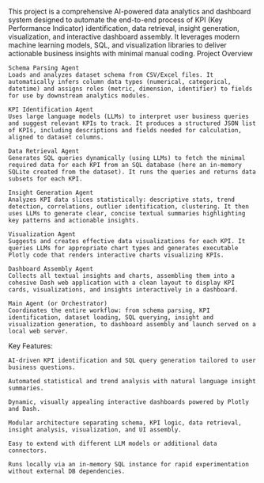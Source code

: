 This project is a comprehensive AI-powered data analytics and dashboard system designed to automate the end-to-end process of KPI (Key Performance Indicator) identification, data retrieval, insight generation, visualization, and interactive dashboard assembly. It leverages modern machine learning models, SQL, and visualization libraries to deliver actionable business insights with minimal manual coding.
Project Overview

    Schema Parsing Agent
    Loads and analyzes dataset schema from CSV/Excel files. It automatically infers column data types (numerical, categorical, datetime) and assigns roles (metric, dimension, identifier) to fields for use by downstream analytics modules.

    KPI Identification Agent
    Uses large language models (LLMs) to interpret user business queries and suggest relevant KPIs to track. It produces a structured JSON list of KPIs, including descriptions and fields needed for calculation, aligned to dataset columns.

    Data Retrieval Agent
    Generates SQL queries dynamically (using LLMs) to fetch the minimal required data for each KPI from an SQL database (here an in-memory SQLite created from the dataset). It runs the queries and returns data subsets for each KPI.

    Insight Generation Agent
    Analyzes KPI data slices statistically: descriptive stats, trend detection, correlations, outlier identification, clustering. It then uses LLMs to generate clear, concise textual summaries highlighting key patterns and actionable insights.

    Visualization Agent
    Suggests and creates effective data visualizations for each KPI. It queries LLMs for appropriate chart types and generates executable Plotly code that renders interactive charts visualizing KPIs.

    Dashboard Assembly Agent
    Collects all textual insights and charts, assembling them into a cohesive Dash web application with a clean layout to display KPI cards, visualizations, and insights interactively in a dashboard.

    Main Agent (or Orchestrator)
    Coordinates the entire workflow: from schema parsing, KPI identification, dataset loading, SQL querying, insight and visualization generation, to dashboard assembly and launch served on a local web server.

Key Features:

    AI-driven KPI identification and SQL query generation tailored to user business questions.

    Automated statistical and trend analysis with natural language insight summaries.

    Dynamic, visually appealing interactive dashboards powered by Plotly and Dash.

    Modular architecture separating schema, KPI logic, data retrieval, insight analysis, visualization, and UI assembly.

    Easy to extend with different LLM models or additional data connectors.

    Runs locally via an in-memory SQL instance for rapid experimentation without external DB dependencies.
